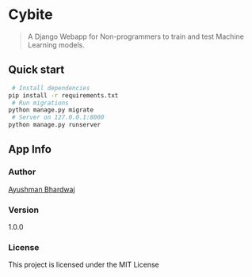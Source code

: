 # Cybite 
> A Django Webapp for Non-programmers to train and test Machine Learning models.
## Quick start
```sh
 # Install dependencies
pip install -r requirements.txt
 # Run migrations
python manage.py migrate
 # Server on 127.0.0.1:8000
python manage.py runserver
```

## App Info

### Author
[Ayushman Bhardwaj](https://github.com/ayushmanbh "ayushmanbh")


### Version 
1.0.0

### License
This project is licensed under the MIT License



